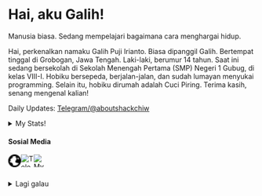 # Hai, aku Galih!

<p>Manusia biasa. Sedang mempelajari bagaimana cara menghargai hidup.</p>
<p>Hai, perkenalkan namaku Galih Puji Irianto. Biasa dipanggil Galih. Bertempat tinggal di Grobogan, Jawa Tengah. Laki-laki, berumur 14 tahun. Saat ini sedang bersekolah di Sekolah Menengah Pertama (SMP) Negeri 1 Gubug, di kelas VIII-I. Hobiku bersepeda, berjalan-jalan, dan sudah lumayan menyukai programming. Selain itu, hobiku dirumah adalah Cuci Piring. Terima kasih, senang mengenal kalian!<p>
<p>Daily Updates: <a href="https://t.me/aboutshackchiw">Telegram/@aboutshackchiw</a></p>

<details>
<summary>My Stats!</summary>

<a href="https://github.com/galihpujiirianto/galihpujiirianto"><img height=125px src="https://github-readme-stats.vercel.app/api?username=galihpujiirianto&show_icons=true&theme=radical"></a>
<a href="https://github.com/galihpujiirianto/galihpujiirianto"><img height=149px src="https://github-readme-stats.vercel.app/api/top-langs/?username=galihpujiirianto&layout=compact"></a>

</details>

<h4>Sosial Media</h4>
<a href="https://galihpujiirianto.github.io"><img alt="galihpujiirianto.github.io" align="left" height="26" width="26" src="https://raw.githubusercontent.com/iconic/open-iconic/master/svg/globe.svg"></a>
<a href="https://t.me/shackchiw"><img alt="Telegram/shackchiw" align="left" height="26" width="26" src="https://unpkg.com/simple-icons@v6/icons/telegram.svg"></a>
<a href="https://myanimelist.net/profile/shackchiw"><img alt="Myanimelist/shackchiw" align="left" height="26" width="26" src="https://unpkg.com/simple-icons@v6/icons/myanimelist.svg"></a>


<br>
<br>
<br>
<details>
<summary>Lagi galau</summary>

[![spotify-github-profile](https://spotify-github-profile.vercel.app/api/view?uid=galihpujiirianto&cover_image=true&theme=natemoo-re&bar_color=53b14f&bar_color_cover=true)](https://spotify-github-profile.vercel.app/api/view?uid=galihpujiirianto&redirect=true)

</details>
